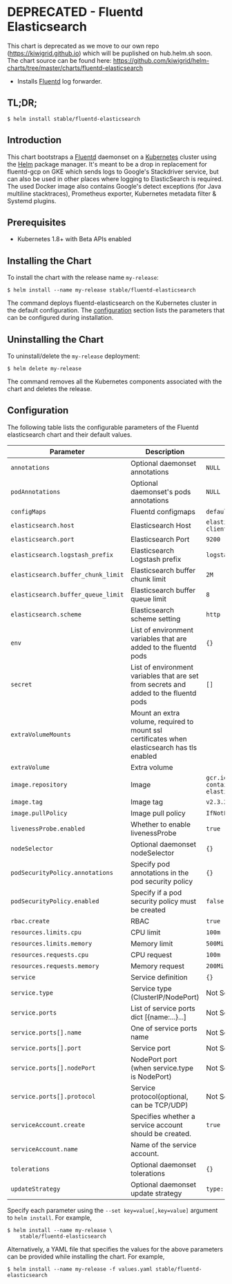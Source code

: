 # DEPRECATED - Fluentd Elasticsearch


This chart is deprecated as we move to our own repo (https://kiwigrid.github.io) which will be puplished on hub.helm.sh soon.
The chart source can be found here: https://github.com/kiwigrid/helm-charts/tree/master/charts/fluentd-elasticsearch


* Installs [Fluentd](https://www.fluentd.org/) log forwarder.

## TL;DR;

```console
$ helm install stable/fluentd-elasticsearch
```

## Introduction

This chart bootstraps a [Fluentd](https://www.fluentd.org/) daemonset on a [Kubernetes](http://kubernetes.io) cluster using the [Helm](https://helm.sh) package manager.
It's meant to be a drop in replacement for fluentd-gcp on GKE which sends logs to Google's Stackdriver service, but can also be used in other places where logging to ElasticSearch is required.
The used Docker image also contains Google's detect exceptions (for Java multiline stacktraces), Prometheus exporter, Kubernetes metadata filter & Systemd plugins.

## Prerequisites

- Kubernetes 1.8+ with Beta APIs enabled

## Installing the Chart

To install the chart with the release name `my-release`:

```console
$ helm install --name my-release stable/fluentd-elasticsearch
```

The command deploys fluentd-elasticsearch on the Kubernetes cluster in the default configuration. The [configuration](#configuration) section lists the parameters that can be configured during installation.

## Uninstalling the Chart

To uninstall/delete the `my-release` deployment:

```console
$ helm delete my-release
```

The command removes all the Kubernetes components associated with the chart and deletes the release.

## Configuration

The following table lists the configurable parameters of the Fluentd elasticsearch chart and their default values.


| Parameter                          | Description                                | Default                                                    |
| ---------------------------------- | ------------------------------------------ | ---------------------------------------------------------- |
| `annotations`                      | Optional daemonset annotations             | `NULL`                                                     |
| `podAnnotations`                      | Optional daemonset's pods annotations             | `NULL`                                                     |
| `configMaps`                       | Fluentd configmaps                         | `default conf files`                                       |
| `elasticsearch.host`               | Elasticsearch Host                         | `elasticsearch-client`                                     |
| `elasticsearch.port`               | Elasticsearch Port                         | `9200`                                                     |
| `elasticsearch.logstash_prefix`    | Elasticsearch Logstash prefix              | `logstash`                                                 |
| `elasticsearch.buffer_chunk_limit` | Elasticsearch buffer chunk limit           | `2M`                                                       |
| `elasticsearch.buffer_queue_limit` | Elasticsearch buffer queue limit           | `8`                                                        |
| `elasticsearch.scheme`             | Elasticsearch scheme setting               | `http`                                                     |
| `env`                              | List of environment variables that are added to the fluentd pods   | `{}`                               |
| `secret`                              | List of environment variables that are set from secrets and added to the fluentd pods   | `[]`                               |
| `extraVolumeMounts`                | Mount an extra volume, required to mount ssl certificates when elasticsearch has tls enabled |          |
| `extraVolume`                      | Extra volume                               |                                                            |
| `image.repository`                 | Image                                      | `gcr.io/google-containers/fluentd-elasticsearch`           |
| `image.tag`                        | Image tag                                  | `v2.3.2`                                                   |
| `image.pullPolicy`                 | Image pull policy                          | `IfNotPresent`                                             |
| `livenessProbe.enabled`            | Whether to enable livenessProbe            | `true`                                                     |
| `nodeSelector`                     | Optional daemonset nodeSelector            | `{}`                                                       |
| `podSecurityPolicy.annotations`    | Specify pod annotations in the pod security policy | `{}`                                               |
| `podSecurityPolicy.enabled`        | Specify if a pod security policy must be created   | `false`                                            |
| `rbac.create`                      | RBAC                                       | `true`                                                     |
| `resources.limits.cpu`             | CPU limit                                  | `100m`                                                     |
| `resources.limits.memory`          | Memory limit                               | `500Mi`                                                    |
| `resources.requests.cpu`           | CPU request                                | `100m`                                                     |
| `resources.requests.memory`        | Memory request                             | `200Mi`                                                    |
| `service`                          | Service definition                         | `{}`                                                       |
| `service.type`                     | Service type (ClusterIP/NodePort)          | Not Set                                                    |
| `service.ports`                    | List of service ports dict [{name:...}...] | Not Set                                                    |
| `service.ports[].name`             | One of service ports name                  | Not Set                                                    |
| `service.ports[].port`             | Service port                               | Not Set                                                    |
| `service.ports[].nodePort`         | NodePort port (when service.type is NodePort) | Not Set                                                 |
| `service.ports[].protocol`         | Service protocol(optional, can be TCP/UDP) | Not Set                                                    |
| `serviceAccount.create`            | Specifies whether a service account should be created.| `true`                                          |
| `serviceAccount.name`              | Name of the service account.               |                                                            |
| `tolerations`                      | Optional daemonset tolerations             | `{}`                                                       |
| `updateStrategy`                   | Optional daemonset update strategy         | `type: RollingUpdate`                                      |


Specify each parameter using the `--set key=value[,key=value]` argument to `helm install`. For example,

```console
$ helm install --name my-release \
    stable/fluentd-elasticsearch
```

Alternatively, a YAML file that specifies the values for the above parameters can be provided while installing the chart. For example,

```console
$ helm install --name my-release -f values.yaml stable/fluentd-elasticsearch
```
